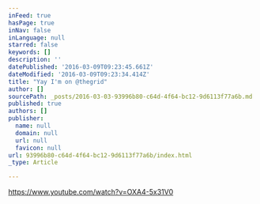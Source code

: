 ```yaml
---
inFeed: true
hasPage: true
inNav: false
inLanguage: null
starred: false
keywords: []
description: ''
datePublished: '2016-03-09T09:23:45.661Z'
dateModified: '2016-03-09T09:23:34.414Z'
title: "Yay I'm on @thegrid"
author: []
sourcePath: _posts/2016-03-03-93996b80-c64d-4f64-bc12-9d6113f77a6b.md
published: true
authors: []
publisher:
  name: null
  domain: null
  url: null
  favicon: null
url: 93996b80-c64d-4f64-bc12-9d6113f77a6b/index.html
_type: Article

---
```

https://www.youtube.com/watch?v=OXA4-5x31V0